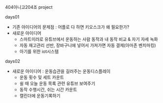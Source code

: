 404아니고204조 project

days01

- 기존 아이디어의 문제점 : 어플로 다 하면 키오스크가 왜 필요한가?
- 새로운 아이디어
  - 스마트미러로 유튜브에서 운동하는 사람 동작과 내 동작 비교 & 자기 자세 녹화
  - 자동 재고관리 선반, 장바구니에 넣어서 가져가면 자동 결제(아마존 벤치마킹)
  - 아기를 위한 iot시스템

days02

- 새로운 아이디어 : 운동습관을 길러주는 운동디스플레이
  - 운동 횟수 및 세트 카운트
  - 쉴 때 오늘 운동 목록 관련 유튜브 보여주기
  - 동작 수행시간, 쉬는 시간 카운트
  - 캘린더에 운동기록하기
